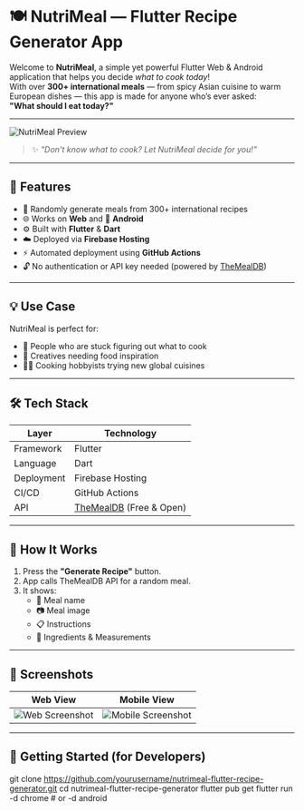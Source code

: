 # 🍽️ NutriMeal — Flutter Recipe Generator App

Welcome to **NutriMeal**, a simple yet powerful Flutter Web & Android application that helps you decide *what to cook today*!  
With over **300+ international meals** — from spicy Asian cuisine to warm European dishes — this app is made for anyone who’s ever asked:  
**"What should I eat today?"**

---

![NutriMeal Preview](assets/preview.png)

> ✨ *"Don't know what to cook? Let NutriMeal decide for you!"*

---

## 🚀 Features

- 🔀 Randomly generate meals from 300+ international recipes
- 🌐 Works on **Web** and 📱 **Android**
- ⚙️ Built with **Flutter** & **Dart**
- ☁️ Deployed via **Firebase Hosting**
- ⚡ Automated deployment using **GitHub Actions**
- 🔓 No authentication or API key needed (powered by [TheMealDB](https://www.themealdb.com/))

---

## 💡 Use Case

NutriMeal is perfect for:

- 🤯 People who are stuck figuring out what to cook
- 🧠 Creatives needing food inspiration
- 👨‍🍳 Cooking hobbyists trying new global cuisines

---

## 🛠️ Tech Stack

| Layer       | Technology           |
|-------------|----------------------|
| Framework   | Flutter              |
| Language    | Dart                 |
| Deployment  | Firebase Hosting     |
| CI/CD       | GitHub Actions       |
| API         | [TheMealDB](https://www.themealdb.com/api.php) (Free & Open) |

---

## 🧪 How It Works

1. Press the **"Generate Recipe"** button.
2. App calls TheMealDB API for a random meal.
3. It shows:
   - 🍲 Meal name
   - 📷 Meal image
   - 📋 Instructions
   - 🍴 Ingredients & Measurements

---

## 📸 Screenshots

| Web View                                | Mobile View                              |
|-----------------------------------------|-------------------------------------------|
| ![Web Screenshot](assets/web_demo.png)  | ![Mobile Screenshot](assets/mobile.png)   |

---

## 🧭 Getting Started (for Developers)

git clone https://github.com/yourusername/nutrimeal-flutter-recipe-generator.git
cd nutrimeal-flutter-recipe-generator
flutter pub get
flutter run -d chrome # or -d android
